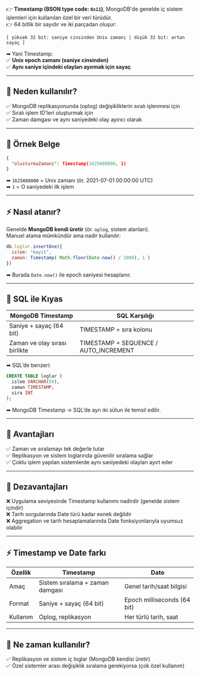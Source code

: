
👉 **Timestamp (BSON type code: `0x11`)**, MongoDB'de genelde iç sistem işlemleri için kullanılan özel bir veri türüdür.  
👉 64 bitlik bir sayıdır ve iki parçadan oluşur:

```
[ yüksek 32 bit: saniye cinsinden Unix zamanı | düşük 32 bit: artan sayaç ]
```

➡ Yani Timestamp:  
✅ **Unix epoch zamanı (saniye cinsinden)**  
✅ **Aynı saniye içindeki olayları ayırmak için sayaç**

---

## 🌟 **Neden kullanılır?**

✅ MongoDB replikasyonunda (oplog) değişikliklerin sıralı işlenmesi için  
✅ Sıralı işlem ID'leri oluşturmak için  
✅ Zaman damgası ve aynı saniyedeki olay ayırıcı olarak

---

## 📝 **Örnek Belge**

```json
{
  "olusturmaZamani": Timestamp(1625088000, 1)
}
```

➡ `1625088000` = Unix zamanı (ör. 2021-07-01 00:00:00 UTC)  
➡ `1` = O saniyedeki ilk işlem

---

## ⚡ **Nasıl atanır?**

Genelde **MongoDB kendi üretir** (ör. `oplog`, sistem alanları).  
Manuel atama mümkündür ama nadir kullanılır:

```js
db.loglar.insertOne({
  islem: "kayit",
  zaman: Timestamp( Math.floor(Date.now() / 1000), 1 )
})
```

➡ Burada `Date.now()` ile epoch saniyesi hesaplanır.

---

## 🌟 **SQL ile Kıyas**

|MongoDB Timestamp|SQL Karşılığı|
|---|---|
|Saniye + sayaç (64 bit)|TIMESTAMP + sıra kolonu|
|Zaman ve olay sırası birlikte|TIMESTAMP + SEQUENCE / AUTO_INCREMENT|

➡ SQL’de benzeri:

```sql
CREATE TABLE loglar (
  islem VARCHAR(50),
  zaman TIMESTAMP,
  sira INT
);
```

➡ MongoDB Timestamp → SQL’de ayrı iki sütun ile temsil edilir.

---

## 🌟 **Avantajları**

✅ Zaman ve sıralamayı tek değerle tutar  
✅ Replikasyon ve sistem loglarında güvenilir sıralama sağlar  
✅ Çoklu işlem yapılan sistemlerde aynı saniyedeki olayları ayırt eder

---

## 🚩 **Dezavantajları**

❌ Uygulama seviyesinde Timestamp kullanımı nadirdir (genelde sistem içindir)  
❌ Tarih sorgularında Date türü kadar esnek değildir  
❌ Aggregation ve tarih hesaplamalarında Date fonksiyonlarıyla uyumsuz olabilir

---

## ⚡ **Timestamp ve Date farkı**

|Özellik|Timestamp|Date|
|---|---|---|
|Amaç|Sistem sıralama + zaman damgası|Genel tarih/saat bilgisi|
|Format|Saniye + sayaç (64 bit)|Epoch milliseconds (64 bit)|
|Kullanım|Oplog, replikasyon|Her türlü tarih, saat|

---

## 🎯 **Ne zaman kullanılır?**

✅ Replikasyon ve sistem iç loglar (MongoDB kendisi üretir)  
✅ Özel sistemler arası değişiklik sıralama gerekiyorsa (çok özel kullanım)
